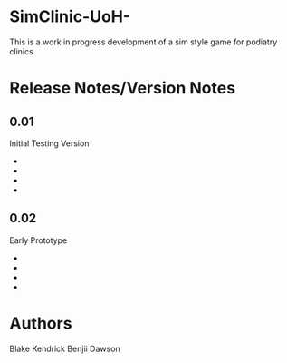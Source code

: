 SimClinic-UoH-
==============

This is a work in progress development of a sim style game for podiatry clinics. 

Release Notes/Version Notes
=============================================================

0.01
-----
Initial Testing Version 

  -
  -
  -
  -

0.02
-----
Early Prototype 

  -
  -
  -
  -



Authors
========
Blake Kendrick
Benjii Dawson
